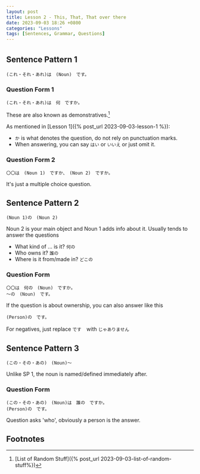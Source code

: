 ```yaml
---
layout: post
title: Lesson 2 - This, That, That over there
date: 2023-09-03 18:26 +0800
categories: "Lessons"
tags: [Sentences, Grammar, Questions]
---
```


## Sentence Pattern 1　
```
(これ・それ・あれ)は　(Noun)　です。
```
### Question Form 1
```
(これ・それ・あれ)は　何　ですか。
```
These are also known as demonstratives.[^fn1]

As mentioned in [Lesson 1]({% post_url 2023-09-03-lesson-1 %}):
* `か` is what denotes the question, do not rely on punctuation marks.
* When answering, you can say `はい` or `いいえ` or just omit it.

### Question Form 2
```
〇〇は　(Noun 1)　ですか、　(Noun 2)　ですか。
```
It's just a multiple choice question.

## Sentence Pattern 2
```
(Noun 1)の　(Noun 2)
```
Noun 2 is your main object and Noun 1 adds info about it. Usually tends to answer the questions
* What kind of ... is it? `何の`
* Who owns it? `誰の`
* Where is it from/made in? `どこの`

### Question Form
```
〇〇は　何の　(Noun)　ですか。
〜の　(Noun)　です。
```

If the question is about ownership, you can also answer like this
```
(Person)の　です。
```
For negatives, just replace `です`　with `じゃありません`

## Sentence Pattern 3
```
(この・その・あの)　(Noun)〜
```
Unlike SP 1, the noun is named/defined immediately after.

### Question Form
```
(この・その・あの)　(Noun)は　誰の　ですか。
(Person)の　です。
```
Question asks 'who', obviously a person is the answer.

## Footnotes
[^fn1]: [List of Random Stuff]({% post_url 2023-09-03-list-of-random-stuff%})